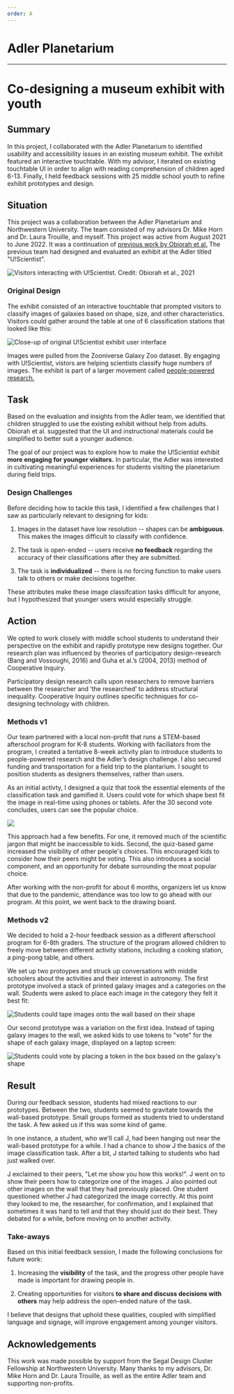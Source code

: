 ```yaml
---
order: A
---
```


# Adler Planetarium
---
# Co-designing a museum exhibit with youth

## Summary

In this project, I collaborated with the Adler Planetarium to identified usability and accessibility issues in an existing museum exhibit. The exhibit featured an interactive touchtable. With my advisor, I iterated on existing touchtable UI in order to align with reading comprehension of children aged 6-13. Finally, I held feedback sessions with 25 middle school youth to refine exhibit prototypes and design.


## Situation

This project was a collaboration between the Adler Planetarium and Northwestern University. The team consisted of my advisors Dr. Mike Horn and Dr. Laura Trouille, and myself. This project was active from August 2021 to June 2022. It was a continuation of <a href="https://doi-org.turing.library.northwestern.edu/10.1145/3411764.3445334" target="_blank">previous work by Obiorah et al.</a> The previous team had designed and evaluated an exhibit at the Adler titled "U!Scientist". 

![Visitors interacting with U!Scientist. Credit: Obiorah et al., 2021](/static/figure1.png/)

### Original Design

The exhibit consisted of an interactive touchtable that prompted visitors to classify images of galaxies based on shape, size, and other characteristics. Visitors could gather around the table at one of 6 classification stations that looked like this:

![Close-up of original U!Scientist exhibit user interface](/static/adler-figure2.png)

Images were pulled from the Zooniverse Galaxy Zoo dataset. By engaging with U!Scientist, vistors are helping scientists classify huge numbers of images. The exhibit is part of a larger movement called  <a href="https://www.zooniverse.org/about" target="_blank">people-powered research.</a> 



## Task 

Based on the evaluation and insights from the Adler team, we identified that children struggled to use the existing exhibit without help from adults. Obiorah et al. suggested that the UI and instructional materials could be simplified to better suit a younger audience. 

The goal of our project was to explore how to make the U!Scientist exhibit **more engaging for younger visitors.** In particular, the Adler was interested in cultivating meaningful experiences for students visiting the planetarium during field trips.

### Design Challenges

Before deciding how to tackle this task, I identified a few challenges that I saw as particularly relevant to designing for kids:

1. Images in the dataset have low resolution -- shapes can be **ambiguous**. This makes the images difficult to classify with confidence.

2. The task is open-ended -- users receive **no feedback** regarding the accuracy of their classifications after they are submitted.

3. The task is **individualized** -- there is no forcing function to make users talk to others or make decisions together.

These attributes make these image classifcation tasks difficult for anyone, but I hypothesized that younger users would especially struggle.

## Action

We opted to work closely with middle school students to understand their perspective on the exhibit and rapidly prototype new designs together. Our research plan was influenced by theories of participatory design-research (Bang and Vossoughi, 2016) and Guha et al.’s (2004, 2013) method of Cooperative Inquiry. 

Participatory design research calls upon researchers to remove barriers between the researcher and ‘the researched’ to address structural inequality. Cooperative Inquiry outlines specific techniques for co-designing technology with children.

### Methods v1

Our team partnered with a local non-profit that runs a STEM-based afterschool program for K-8 students. Working with faciliators from the program, I created a tentative 8-week activity plan to introduce students to people-powered research and the Adler’s design challenge. I also secured funding and transportation for a field trip to the plantarium. I sought to position students as designers themselves, rather than users.

As an initial activty, I designed a quiz that took the essential elements of the classification task and gamified it. Users could vote for which shape best fit the image in real-time using phones or tablets. Afer the 30 second vote concludes, users can see the popular choice.

![](/static/adler-figure3.png)

This approach had a few benefits. For one, it removed much of the scientific jargon that might be inaccessible to kids. Second, the quiz-based game increased the visibility of other people's choices. This encouraged kids to consider how their peers might be voting. This also introduces a social component, and an opportunity for debate surrounding the most popular choice.

After working with the non-profit for about 6 months, organizers let us know that due to the pandemic, attendance was too low to go ahead with our program. At this point, we went back to the drawing board.

### Methods v2

We decided to hold a 2-hour feedback session as a different afterschool program for 6-8th graders. The structure of the program allowed children to freely move between different activity stations, including a cooking station, a ping-pong table, and others.

We set up two protoypes and struck up conversations with middle schoolers about the activities and their interest in astronomy. The first prototype involved a stack of printed galaxy images and a categories on the wall. Students were asked to place each image in the category they felt it best fit:

![Students could tape images onto the wall based on their shape](/static/adler-wall-prototype.png/)

Our second prototype was a variation on the first idea. Instead of taping galaxy images to the wall, we asked kids to use tokens to "vote" for the shape of each galaxy image, displayed on a laptop screen:

![Students could vote by placing a token in the box based on the galaxy's shape](/static/adler-token-prototype.png/)


## Result

During our feedback session, students had mixed reactions to our prototypes. Between the two, students seemed to gravitate towards the wall-based prototype. Small groups formed as students tried to understand the task. A few asked us if this was some kind of game.

In one instance, a student, who we'll call J, had been hanging out near the wall-based prototype for a while. I had a chance to show J the basics of the image classification task. After a bit, J started talking to students who had just walked over. 

J exclaimed to their peers, "Let me show you how this works!". J went on to show their peers how to categorize one of the images. J also pointed out other images on the wall that they had previously placed. One student questioned whether J had categorized the image correctly. At this point they looked to me, the researcher, for confirmation, and I explained that sometimes it was hard to tell and that they should just do their best. They debated for a while, before moving on to another activity.

### Take-aways

Based on this initial feedback session, I made the following conclusions for future work:

1. Increasing the **visibility** of the task, and the progress other people have made is important for drawing people in.

2. Creating opportunities for visitors **to share and discuss decisions with others** may help address the open-ended nature of the task.


I believe that designs that uphold these qualities, coupled with simplified language and signage, will improve engagement among younger visitors.

## Acknowledgements

This work was made possible by support from the Segal Design Cluster Fellowship at Northwestern University. Many thanks to my advisors, Dr. Mike Horn and Dr. Laura Trouille, as well as the entire Adler team and supporting non-profits.

